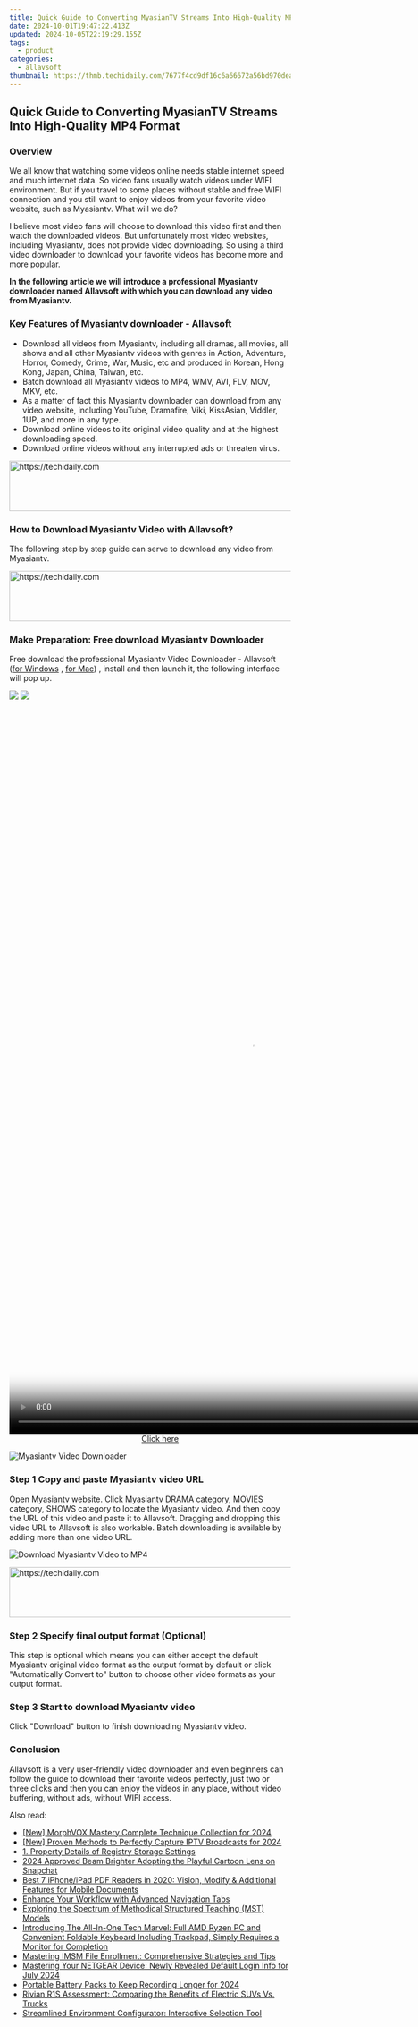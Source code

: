 ```yaml
---
title: Quick Guide to Converting MyasianTV Streams Into High-Quality MP4 Format
date: 2024-10-01T19:47:22.413Z
updated: 2024-10-05T22:19:29.155Z
tags:
  - product
categories:
  - allavsoft
thumbnail: https://thmb.techidaily.com/7677f4cd9df16c6a66672a56bd970deac980e4b074d81c3008e2f891a827245d.jpg
---
```


## Quick Guide to Converting MyasianTV Streams Into High-Quality MP4 Format

### Overview

We all know that watching some videos online needs stable internet speed and much internet data. So video fans usually watch videos under WIFI environment. But if you travel to some places without stable and free WIFI connection and you still want to enjoy videos from your favorite video website, such as Myasiantv. What will we do?

I believe most video fans will choose to download this video first and then watch the downloaded videos. But unfortunately most video websites, including Myasiantv, does not provide video downloading. So using a third video downloader to download your favorite videos has become more and more popular.

**In the following article we will introduce a professional Myasiantv downloader named Allavsoft with which you can download any video from Myasiantv.**

### Key Features of Myasiantv downloader - Allavsoft

* Download all videos from Myasiantv, including all dramas, all movies, all shows and all other Myasiantv videos with genres in Action, Adventure, Horror, Comedy, Crime, War, Music, etc and produced in Korean, Hong Kong, Japan, China, Taiwan, etc.
* Batch download all Myasiantv videos to MP4, WMV, AVI, FLV, MOV, MKV, etc.
* As a matter of fact this Myasiantv downloader can download from any video website, including YouTube, Dramafire, Viki, KissAsian, Viddler, 1UP, and more in any type.
* Download online videos to its original video quality and at the highest downloading speed.
* Download online videos without any interrupted ads or threaten virus.

<!-- affiliate ads begin -->
<a href="https://ephamedtechinc.pxf.io/c/5597632/2137204/26400" target="_top" id="2137204">
  <img src="//a.impactradius-go.com/display-ad/26400-2137204" border="0" alt="https://techidaily.com" width="728" height="90"/>
</a>
<img height="0" width="0" src="https://ephamedtechinc.pxf.io/i/5597632/2137204/26400" style="position:absolute;visibility:hidden;" border="0" />
<!-- affiliate ads end -->

### How to Download Myasiantv Video with Allavsoft?

The following step by step guide can serve to download any video from Myasiantv.

<!-- affiliate ads begin -->
<a href="https://imp.i110150.net/c/5597632/798161/11305" target="_top" id="798161">
  <img src="//a.impactradius-go.com/display-ad/11305-798161" border="0" alt="https://techidaily.com" width="728" height="90"/>
</a>
<img height="0" width="0" src="https://imp.i110150.net/i/5597632/798161/11305" style="position:absolute;visibility:hidden;" border="0" />
<!-- affiliate ads end -->

### Make Preparation: Free download Myasiantv Downloader

Free download the professional Myasiantv Video Downloader - Allavsoft ([for Windows](https://tools.techidaily.com/allavsoft/products/) , [for Mac](https://tools.techidaily.com/allavsoft/products/)) , install and then launch it, the following interface will pop up.

[![](https://www.allavsoft.com/how-to/../images/how-to/free-download-win.jpg)](https://tools.techidaily.com/allavsoft/products/) [![](https://www.allavsoft.com/how-to/../images/how-to/free-download-mac.jpg)](https://tools.techidaily.com/allavsoft/products/)

<!-- affiliate ads begin -->
<span id="1793213">
					<video width="864" height="1296" style="cursor:pointer"
           poster="//a.impactradius-go.com/display-clicktoplayimage/1793213.png"
           onclick="if(!this.playClicked){this.play();this.setAttribute('controls',true);this.playClicked=true;}">
	   <source src="//a.impactradius-go.com/display-ad/19135-1793213">
	   <img src="//a.impactradius-go.com/display-clicktoplayimage/1793213.png" style="border: none; height: 100%; width: 100%; object-fit: contain">
	</video>
	<div style="width:540px;text-align:center"><a href="javascript:window.open(decodeURIComponent('https%3A%2F%2Ftinyland.pxf.io%2Fc%2F5597632%2F1793213%2F19135'), '_blank');void(0);">Click here</a></div>
</span>
<img height="0" width="0" src="https://imp.pxf.io/i/5597632/1793213/19135" style="position:absolute;visibility:hidden;" border="0" />
<!-- affiliate ads end -->

![Myasiantv Video Downloader](https://www.allavsoft.com/how-to/../images/allavsoft/screen-shot-600.jpg)

### Step 1 Copy and paste Myasiantv video URL

Open Myasiantv website. Click Myasiantv DRAMA category, MOVIES category, SHOWS category to locate the Myasiantv video. And then copy the URL of this video and paste it to Allavsoft. Dragging and dropping this video URL to Allavsoft is also workable. Batch downloading is available by adding more than one video URL.

![Download Myasiantv Video to MP4](https://www.allavsoft.com/how-to/../images/how-to/download-rtmp-video/download-rtmp-video.jpg)

<!-- affiliate ads begin -->
<a href="https://appsumo.8odi.net/c/5597632/2111994/7443" target="_top" id="2111994">
  <img src="//a.impactradius-go.com/display-ad/7443-2111994" border="0" alt="https://techidaily.com" width="728" height="90"/>
</a>
<img height="0" width="0" src="https://appsumo.8odi.net/i/5597632/2111994/7443" style="position:absolute;visibility:hidden;" border="0" />
<!-- affiliate ads end -->

### Step 2 Specify final output format (Optional)

This step is optional which means you can either accept the default Myasiantv original video format as the output format by default or click "Automatically Convert to" button to choose other video formats as your output format.

### Step 3 Start to download Myasiantv video

Click "Download" button to finish downloading Myasiantv video.

### Conclusion

Allavsoft is a very user-friendly video downloader and even beginners can follow the guide to download their favorite videos perfectly, just two or three clicks and then you can enjoy the videos in any place, without video buffering, without ads, without WIFI access.

<ins class="adsbygoogle"
     style="display:block"
     data-ad-format="autorelaxed"
     data-ad-client="ca-pub-7571918770474297"
     data-ad-slot="1223367746"></ins>

<ins class="adsbygoogle"
     style="display:block"
     data-ad-client="ca-pub-7571918770474297"
     data-ad-slot="8358498916"
     data-ad-format="auto"
     data-full-width-responsive="true"></ins>

<span class="atpl-alsoreadstyle">Also read:</span>
<div><ul>
<li><a href="https://fox-cloud.techidaily.com/new-morphvox-mastery-complete-technique-collection-for-2024/"><u>[New] MorphVOX Mastery Complete Technique Collection for 2024</u></a></li>
<li><a href="https://screen-capture.techidaily.com/new-proven-methods-to-perfectly-capture-iptv-broadcasts-for-2024/"><u>[New] Proven Methods to Perfectly Capture IPTV Broadcasts for 2024</u></a></li>
<li><a href="https://fox-search.techidaily.com/1-property-details-of-registry-storage-settings/"><u>1. Property Details of Registry Storage Settings</u></a></li>
<li><a href="https://extra-resources.techidaily.com/2024-approved-beam-brighter-adopting-the-playful-cartoon-lens-on-snapchat/"><u>2024 Approved Beam Brighter Adopting the Playful Cartoon Lens on Snapchat</u></a></li>
<li><a href="https://fox-search.techidaily.com/best-7-iphoneipad-pdf-readers-in-2020-vision-modify-and-additional-features-for-mobile-documents/"><u>Best 7 iPhone/iPad PDF Readers in 2020: Vision, Modify & Additional Features for Mobile Documents</u></a></li>
<li><a href="https://fox-search.techidaily.com/enhance-your-workflow-with-advanced-navigation-tabs/"><u>Enhance Your Workflow with Advanced Navigation Tabs</u></a></li>
<li><a href="https://fox-search.techidaily.com/exploring-the-spectrum-of-methodical-structured-teaching-mst-models/"><u>Exploring the Spectrum of Methodical Structured Teaching (MST) Models</u></a></li>
<li><a href="https://ai-video-translation.techidaily.com/introducing-the-all-in-one-tech-marvel-full-amd-ryzen-pc-and-convenient-foldable-keyboard-including-trackpad-simply-requires-a-monitor-for-completion/"><u>Introducing The All-In-One Tech Marvel: Full AMD Ryzen PC and Convenient Foldable Keyboard Including Trackpad, Simply Requires a Monitor for Completion</u></a></li>
<li><a href="https://fox-search.techidaily.com/mastering-imsm-file-enrollment-comprehensive-strategies-and-tips/"><u>Mastering IMSM File Enrollment: Comprehensive Strategies and Tips</u></a></li>
<li><a href="https://technical-tips.techidaily.com/mastering-your-netgear-device-newly-revealed-default-login-info-for-july-2024/"><u>Mastering Your NETGEAR Device: Newly Revealed Default Login Info for July 2024</u></a></li>
<li><a href="https://extra-support.techidaily.com/portable-battery-packs-to-keep-recording-longer-for-2024/"><u>Portable Battery Packs to Keep Recording Longer for 2024</u></a></li>
<li><a href="https://eaxpv-info.techidaily.com/rivian-r1s-assessment-comparing-the-benefits-of-electric-suvs-vs-trucks/"><u>Rivian R1S Assessment: Comparing the Benefits of Electric SUVs Vs. Trucks</u></a></li>
<li><a href="https://fox-search.techidaily.com/streamlined-environment-configurator-interactive-selection-tool/"><u>Streamlined Environment Configurator: Interactive Selection Tool</u></a></li>
</ul></div>

